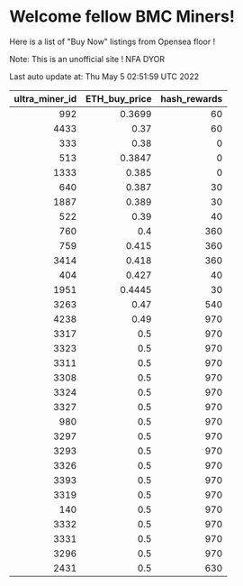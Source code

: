 # Welcome fellow BMC Miners!
Here is a list of "Buy Now" listings from Opensea floor !

Note: This is an unofficial site ! NFA DYOR


Last auto update at: Thu May  5 02:51:59 UTC 2022


|   ultra_miner_id |   ETH_buy_price |   hash_rewards |
|-----------------:|----------------:|---------------:|
|              992 |          0.3699 |             60 |
|             4433 |          0.37   |             60 |
|              333 |          0.38   |              0 |
|              513 |          0.3847 |              0 |
|             1333 |          0.385  |              0 |
|              640 |          0.387  |             30 |
|             1887 |          0.389  |             30 |
|              522 |          0.39   |             40 |
|              760 |          0.4    |            360 |
|              759 |          0.415  |            360 |
|             3414 |          0.418  |            360 |
|              404 |          0.427  |             40 |
|             1951 |          0.4445 |             30 |
|             3263 |          0.47   |            540 |
|             4238 |          0.49   |            970 |
|             3317 |          0.5    |            970 |
|             3323 |          0.5    |            970 |
|             3311 |          0.5    |            970 |
|             3308 |          0.5    |            970 |
|             3324 |          0.5    |            970 |
|             3327 |          0.5    |            970 |
|              980 |          0.5    |            970 |
|             3297 |          0.5    |            970 |
|             3293 |          0.5    |            970 |
|             3326 |          0.5    |            970 |
|             3393 |          0.5    |            970 |
|             3319 |          0.5    |            970 |
|              140 |          0.5    |            970 |
|             3332 |          0.5    |            970 |
|             3331 |          0.5    |            970 |
|             3296 |          0.5    |            970 |
|             2431 |          0.5    |            630 |